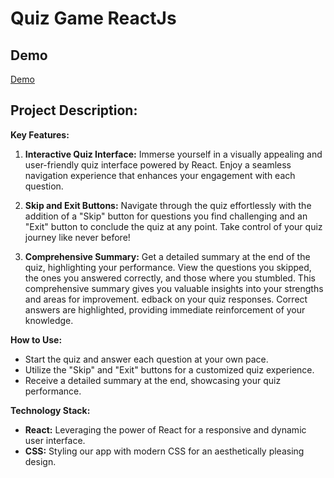 # Quiz Game ReactJs

## Demo
[Demo](https://build-kj4g904oh-abdalmalk-kasems-projects.vercel.app/)

## Project Description: 

**Key Features:**
1. **Interactive Quiz Interface:**
   Immerse yourself in a visually appealing and user-friendly quiz interface powered by React. Enjoy a seamless navigation experience that enhances your engagement with each question.

2. **Skip and Exit Buttons:**
   Navigate through the quiz effortlessly with the addition of a "Skip" button for questions you find challenging and an "Exit" button to conclude the quiz at any point. Take control of your quiz journey like never before!

3. **Comprehensive Summary:**
   Get a detailed summary at the end of the quiz, highlighting your performance. View the questions you skipped, the ones you answered correctly, and those where you stumbled. This comprehensive summary gives you valuable insights into your strengths and areas for improvement.
edback on your quiz responses. Correct answers are highlighted, providing immediate reinforcement of your knowledge.

**How to Use:**
- Start the quiz and answer each question at your own pace.
- Utilize the "Skip" and "Exit" buttons for a customized quiz experience.
- Receive a detailed summary at the end, showcasing your quiz performance.

**Technology Stack:**
- **React:** Leveraging the power of React for a responsive and dynamic user interface.
- **CSS:** Styling our app with modern CSS for an aesthetically pleasing design.
